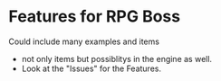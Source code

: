 Features for RPG Boss
=======================
Could include many examples and items
- not only items but possiblitys in the engine as well.
- Look at the "Issues" for the Features.
